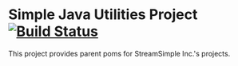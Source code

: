 # Simple Java Utilities Project [![Build Status](https://travis-ci.org/StreamSimple/uber-poms.svg?branch=master)](https://travis-ci.org/StreamSimple/uber-poms)

This project provides parent poms for StreamSimple Inc.'s projects.

